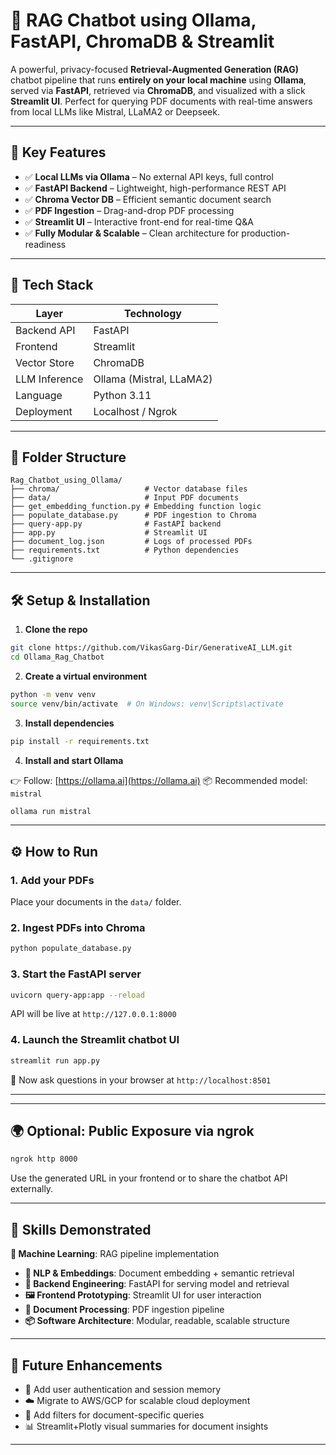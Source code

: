 # 🤖 RAG Chatbot using Ollama, FastAPI, ChromaDB & Streamlit

A powerful, privacy-focused **Retrieval-Augmented Generation (RAG)** chatbot pipeline that runs **entirely on your local machine** using **Ollama**, served via **FastAPI**, retrieved via **ChromaDB**, and visualized with a slick **Streamlit UI**. Perfect for querying PDF documents with real-time answers from local LLMs like Mistral, LLaMA2 or Deepseek.

---

## 🚀 Key Features

* ✅ **Local LLMs via Ollama** – No external API keys, full control
* ✅ **FastAPI Backend** – Lightweight, high-performance REST API
* ✅ **Chroma Vector DB** – Efficient semantic document search
* ✅ **PDF Ingestion** – Drag-and-drop PDF processing
* ✅ **Streamlit UI** – Interactive front-end for real-time Q\&A
* ✅ **Fully Modular & Scalable** – Clean architecture for production-readiness

---

## 🧠 Tech Stack

| Layer         | Technology               |
| ------------- | ------------------------ |
| Backend API   | FastAPI                  |
| Frontend      | Streamlit                |
| Vector Store  | ChromaDB                 |
| LLM Inference | Ollama (Mistral, LLaMA2) |
| Language      | Python 3.11              |
| Deployment    | Localhost / Ngrok        |

---

## 📁 Folder Structure

```
Rag_Chatbot_using_Ollama/
├── chroma/                   # Vector database files
├── data/                     # Input PDF documents
├── get_embedding_function.py # Embedding function logic
├── populate_database.py      # PDF ingestion to Chroma
├── query-app.py              # FastAPI backend
├── app.py                    # Streamlit UI
├── document_log.json         # Logs of processed PDFs
├── requirements.txt          # Python dependencies
└── .gitignore
```

---

## 🛠️ Setup & Installation

1. **Clone the repo**

```bash
git clone https://github.com/VikasGarg-Dir/GenerativeAI_LLM.git
cd Ollama_Rag_Chatbot
```

2. **Create a virtual environment**

```bash
python -m venv venv
source venv/bin/activate  # On Windows: venv\Scripts\activate
```

3. **Install dependencies**

```bash
pip install -r requirements.txt
```

4. **Install and start Ollama**

👉 Follow: [https://ollama.ai](https://ollama.ai)
📦 Recommended model: `mistral`

```bash
ollama run mistral
```

---

## ⚙️ How to Run

### 1. Add your PDFs

Place your documents in the `data/` folder.

### 2. Ingest PDFs into Chroma

```bash
python populate_database.py
```

### 3. Start the FastAPI server

```bash
uvicorn query-app:app --reload
```

API will be live at `http://127.0.0.1:8000`

### 4. Launch the Streamlit chatbot UI

```bash
streamlit run app.py
```

🎉 Now ask questions in your browser at `http://localhost:8501`

---

---

## 🌍 Optional: Public Exposure via ngrok

```bash
ngrok http 8000
```

Use the generated URL in your frontend or to share the chatbot API externally.

---

## 🔧 Skills Demonstrated

 **🧠 Machine Learning**: RAG pipeline implementation
* **🧾 NLP & Embeddings**: Document embedding + semantic retrieval
* **🔗 Backend Engineering**: FastAPI for serving model and retrieval
* **🖼️ Frontend Prototyping**: Streamlit UI for user interaction
* **📄 Document Processing**: PDF ingestion pipeline
* **📦 Software Architecture**: Modular, readable, scalable structure

---

## 🔮 Future Enhancements

* 🔐 Add user authentication and session memory
* ☁️ Migrate to AWS/GCP for scalable cloud deployment
* 🎯 Add filters for document-specific queries
* 📊 Streamlit+Plotly visual summaries for document insights

---
